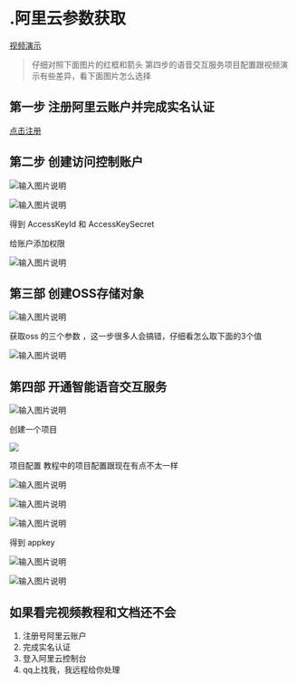 # .阿里云参数获取

[视频演示](https://www.bilibili.com/video/BV1KD4y1d73H/)


> 仔细对照下面图片的红框和箭头
> 第四步的语音交互服务项目配置跟视频演示有些差异，看下面图片怎么选择



## 第一步 注册阿里云账户并完成实名认证


[点击注册](https://www.aliyun.com/)


## 第二步 创建访问控制账户

![输入图片说明](https://images.gitee.com/uploads/images/2020/1014/100841_d2243301_1093073.png "屏幕截图.png")


![输入图片说明](https://images.gitee.com/uploads/images/2020/1014/100851_4872fbc7_1093073.png "屏幕截图.png")

得到 AccessKeyId 和 AccessKeySecret


给账户添加权限

![输入图片说明](https://images.gitee.com/uploads/images/2020/1014/100903_af6a9c88_1093073.png "屏幕截图.png")


## 第三部 创建OSS存储对象


![输入图片说明](https://images.gitee.com/uploads/images/2020/1014/100912_35110082_1093073.png "屏幕截图.png")


获取oss 的三个参数 ，这一步很多人会搞错，仔细看怎么取下面的3个值


![输入图片说明](https://images.gitee.com/uploads/images/2020/1014/100918_19bf37c3_1093073.png "屏幕截图.png")


## 第四部 开通智能语音交互服务


![输入图片说明](https://images.gitee.com/uploads/images/2020/1014/100926_2894ed52_1093073.png "屏幕截图.png")


创建一个项目

![](http://cdn.qiniu.freetop.ren/2020-05-13-Snip20200513_61.png#align=left&display=inline&height=613&margin=%5Bobject%20Object%5D&originHeight=613&originWidth=1273&status=done&style=none&width=1273)


项目配置
教程中的项目配置跟现在有点不太一样


![输入图片说明](https://images.gitee.com/uploads/images/2020/1114/214724_60937ad9_1093073.png "屏幕截图.png")

![输入图片说明](https://images.gitee.com/uploads/images/2020/1114/214814_9abe510b_1093073.png "屏幕截图.png")

![输入图片说明](https://images.gitee.com/uploads/images/2020/1114/214858_6b516cce_1093073.png "屏幕截图.png")

得到 appkey

![输入图片说明](https://images.gitee.com/uploads/images/2020/1014/101006_53cd0333_1093073.png "屏幕截图.png")



![输入图片说明](https://images.gitee.com/uploads/images/2020/1011/211526_9aca388e_1093073.png "屏幕截图.png")



## 如果看完视频教程和文档还不会

1. 注册号阿里云账户
2. 完成实名认证
3. 登入阿里云控制台
4. qq上找我，我远程给你处理
